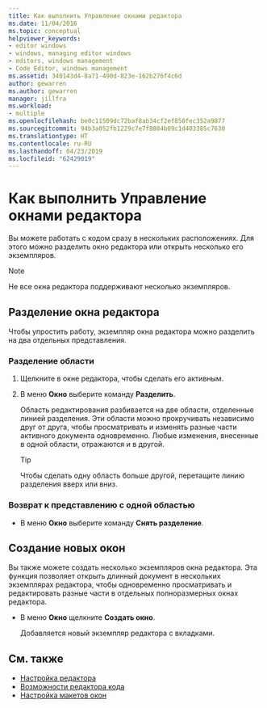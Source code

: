 ```yaml
---
title: Как выполнить Управление окнами редактора
ms.date: 11/04/2016
ms.topic: conceptual
helpviewer_keywords:
- editor windows
- windows, managing editor windows
- editors, windows management
- Code Editor, windows management
ms.assetid: 340143d4-8a71-490d-823e-162b276f4c6d
author: gewarren
ms.author: gewarren
manager: jillfra
ms.workload:
- multiple
ms.openlocfilehash: be0c11509dc72baf8ab34cf2ef850fec352a9877
ms.sourcegitcommit: 94b3a052fb1229c7e7f8804b09c1d403385c7630
ms.translationtype: HT
ms.contentlocale: ru-RU
ms.lasthandoff: 04/23/2019
ms.locfileid: "62429019"
---
```

# <a name="how-to-manage-editor-windows"></a>Как выполнить Управление окнами редактора

Вы можете работать с кодом сразу в нескольких расположениях. Для этого можно разделить окно редактора или открыть несколько его экземпляров.

> [!NOTE]
> Не все окна редактора поддерживают несколько экземпляров.

## <a name="split-an-editor-window"></a>Разделение окна редактора

Чтобы упростить работу, экземпляр окна редактора можно разделить на два отдельных представления.

### <a name="to-split-a-pane"></a>Разделение области

1. Щелкните в окне редактора, чтобы сделать его активным.

2. В меню **Окно** выберите команду **Разделить**.

     Область редактирования разбивается на две области, отделенные линией разделения. Эти области можно прокручивать независимо друг от друга, чтобы просматривать и изменять разные части активного документа одновременно. Любые изменения, внесенные в одной области, отражаются и в другой.

    > [!TIP]
    > Чтобы сделать одну область больше другой, перетащите линию разделения вверх или вниз.

### <a name="to-return-to-single-pane-view"></a>Возврат к представлению с одной областью

- В меню **Окно** выберите команду **Снять разделение**.

## <a name="create-new-windows"></a>Создание новых окон

Вы также можете создать несколько экземпляров окна редактора. Эта функция позволяет открыть длинный документ в нескольких экземплярах редактора, чтобы одновременно просматривать и редактировать разные части в отдельных полноразмерных окнах редактора.

- В меню **Окно** щелкните **Создать окно**.

   Добавляется новый экземпляр редактора с вкладками.

## <a name="see-also"></a>См. также

- [Настройка редактора](../ide/customizing-the-editor.md)
- [Возможности редактора кода](../ide/writing-code-in-the-code-and-text-editor.md)
- [Настройка макетов окон](../ide/customizing-window-layouts-in-visual-studio.md)